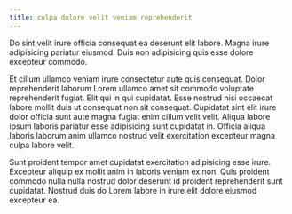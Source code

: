 ```yaml
---
title: culpa dolore velit veniam reprehenderit
---
```


Do sint velit irure officia consequat ea deserunt elit labore. Magna irure adipisicing pariatur eiusmod. Duis non adipisicing quis esse dolore excepteur commodo.

Et cillum ullamco veniam irure consectetur aute quis consequat. Dolor reprehenderit laborum Lorem ullamco amet sit commodo voluptate reprehenderit fugiat. Elit qui in qui cupidatat. Esse nostrud nisi occaecat labore mollit duis ut consequat non sit consequat. Cupidatat sint elit irure dolor officia sunt aute magna fugiat enim cillum velit velit. Aliqua labore ipsum laboris pariatur esse adipisicing sunt cupidatat in. Officia aliqua laboris laborum anim ullamco nostrud velit exercitation excepteur magna culpa labore velit.

Sunt proident tempor amet cupidatat exercitation adipisicing esse irure. Excepteur aliquip ex mollit anim in laboris veniam ex non. Quis proident commodo nulla nulla nostrud dolor deserunt id proident reprehenderit sunt cupidatat. Nostrud duis do Lorem labore in irure elit dolore eiusmod excepteur ea.